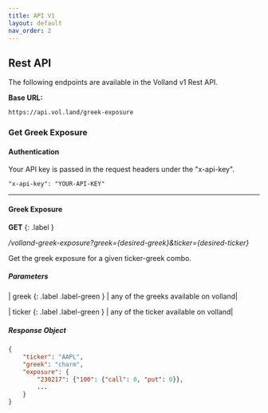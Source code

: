```yaml
---
title: API V1
layout: default
nav_order: 2
---
```


## Rest API

The following endpoints are available in the Volland v1 Rest API.

**Base URL:**

`https://api.vol.land/greek-exposure`

### Get Greek Exposure

#### Authentication

Your API key is passed in the request headers under the "x-api-key".

`"x-api-key": "YOUR-API-KEY"`

____________________________________________________________________________

#### Greek Exposure

**GET** {: .label } 

_/volland-greek-exposure?greek={desired-greek}&ticker={desired-ticker}_

Get the greek exposure for a given ticker-greek combo.

##### Parameters


| greek {: .label .label-green } | any of the greeks available on volland|


| ticker {: .label .label-green } | any of the ticker available on volland|


##### Response Object

```json
{
	"ticker": "AAPL",
	"greek": "charm",
	"exposure": {
		"230217": {"100": {"call": 0, "put": 0}},
		...
	} 
}
```